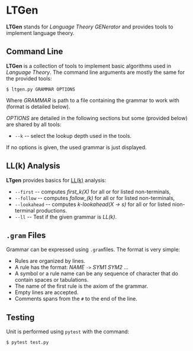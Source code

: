 # LTGen

**LTGen** stands for *Language Theory GENerator* and provides tools
to implement language theory.

## Command Line

**LTGen** is a collection of tools to implement basic algorithms used in *Language Theory*. The command line arguments are mostly the same for the provided tools:

	$ ltgen.py GRAMMAR OPTIONS

Where *GRAMMAR* is path to a file containing the grammar to work with
(format is detailed below).

*OPTIONS* are detailed in the following sections but some (provided below)
are shared by all tools:
  * `--k` -- select the lookup depth used in the tools.

If no options is given, the used grammar is just displayed.


## LL(k) Analysis

**LTgen** provides basics for [LL(k)](https://en.wikipedia.org/wiki/LL_parser) analysis:
  * `--first` -- computes *first_k(X)* for all or for listed non-terminals,
  * `--follow` -- computes *follow_(k)* for all or for listed non-terminals,
  * `--lookahead` -- computes *k-lookahead(X -> s)* for all or for listed nion-terminal productions.
  * `--ll` -- Test if the given grammar is *LL(k)*.


## `.gram` Files

Grammar can be expressed using `.gram`files. The format is very simple:
  * Rules are organized by lines.
  * A rule has the format: *NAME* `->` *SYM1* *SYM2* ...
  * A symbol or a rule name can be any sequence of character that do contain spaces or tabulations.
  * The name of the first rule is the axiom of the grammar.
  * Empty lines are accepted.
  * Comments spans from the `#` to the end of the line. 

## Testing

Unit is performed using `pytest` with the command:

	$ pytest test.py
	

